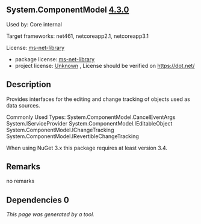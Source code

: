 System.ComponentModel [4.3.0](https://www.nuget.org/packages/System.ComponentModel/4.3.0)
--------------------

Used by: Core internal

Target frameworks: net461, netcoreapp2.1, netcoreapp3.1

License: [ms-net-library](../../../../licenses/ms-net-library) 

- package license: [ms-net-library](http://go.microsoft.com/fwlink/?LinkId=329770) 
- project license: [Unknown](https://dot.net/) , License should be verified on https://dot.net/

Description
-----------
Provides interfaces for the editing and change tracking of objects used as data sources.

Commonly Used Types:
System.ComponentModel.CancelEventArgs
System.IServiceProvider
System.ComponentModel.IEditableObject
System.ComponentModel.IChangeTracking
System.ComponentModel.IRevertibleChangeTracking
 
When using NuGet 3.x this package requires at least version 3.4.

Remarks
-----------
no remarks


Dependencies 0
-----------


*This page was generated by a tool.*